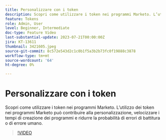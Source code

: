 ```yaml
---
title: Personalizzare con i token
description: Scopri come utilizzare i token nei programmi Marketo. L’utilizzo dei token nei programmi Marketo può contribuire alla personalizzazione, velocizzare i tempi di creazione dei programmi e ridurre la probabilità di errori di battitura o di errore umano.
feature: Tokens
role: Admin, User
level: Beginner, Intermediate
doc-type: Feature Video
last-substantial-update: 2023-07-21T00:00:00Z
jira: KT-13611
thumbnail: 3421605.jpeg
source-git-commit: 8c572e543d2c1c0b1f5a3b2b73fc0f19888c3878
workflow-type: tm+mt
source-wordcount: '64'
ht-degree: 0%

---
```



# Personalizzare con i token

Scopri come utilizzare i token nei programmi Marketo. L’utilizzo dei token nei programmi Marketo può contribuire alla personalizzazione, velocizzare i tempi di creazione dei programmi e ridurre la probabilità di errori di battitura o di errore umano.

>[!VIDEO](https://video.tv.adobe.com/v/3421605/?learn=on)
